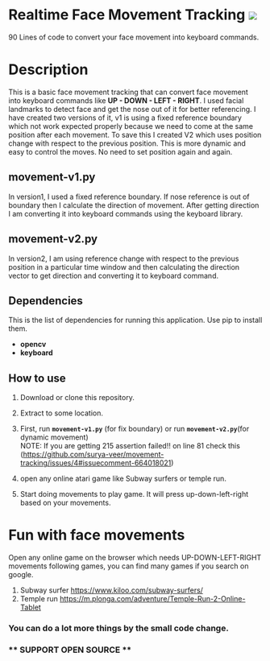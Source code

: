 # Realtime Face Movement Tracking ![](https://bit.ly/surya-veer-movement-tracking)
90 Lines of code to convert your face movement into keyboard commands.

# Description
This is a basic face movement tracking that can convert face movement into keyboard commands like **UP - DOWN - LEFT  - RIGHT**. I used facial landmarks to detect face and get the nose out of it for better referencing. I have created two versions of it, v1 is using a fixed reference boundary which not work expected properly because we need to come at the same position after each movement. To save this I created V2 which uses position change with respect to the previous position. This is more dynamic and easy to control the moves. No need to set position again and again.

## movement-v1.py
In version1, I used a fixed reference boundary. If nose reference is out of boundary then I calculate the direction of movement. After getting direction I am converting it into keyboard commands using the keyboard library. 

## movement-v2.py
In version2, I am using reference change with respect to the previous position in a particular time window and then calculating the direction vector to get direction and converting it to keyboard command.

## Dependencies
This is the list of dependencies for running this application. Use pip to install them.
 * **opencv**
 * **keyboard**
 
  
## How to use
1. Download or clone this repository.
2. Extract to some location.
3. First, run **```movement-v1.py```** (for fix boundary) or run **```movement-v2.py```**(for dynamic movement) <br>
  NOTE: If you are getting 215 assertion failed!! on line 81 check this (https://github.com/surya-veer/movement-tracking/issues/4#issuecomment-664018021)

4. open any online atari game like Subway surfers or temple run.
5. Start doing movements to play game. It will press up-down-left-right based on your movements.

# Fun with face movements
Open any online game on the browser which needs UP-DOWN-LEFT-RIGHT movements following games, you can find many games if you search on google.
1. Subway surfer https://www.kiloo.com/subway-surfers/
2. Temple run https://m.plonga.com/adventure/Temple-Run-2-Online-Tablet

### You can do a lot more things by the small code change. 

### ** SUPPORT OPEN SOURCE **
